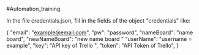 #Automation_training 

In the file credentials.json, fill in the fields of the object "credentials" 
like:

{
  "email": "example@email.com",
  "pw": "password",
  "nameBoard": "name board",
  "newNameBoard": "new name board "
  "userName": "username = example",
  "key": "API  key of Trello ",
  "token": "API Token of Trello",
}




